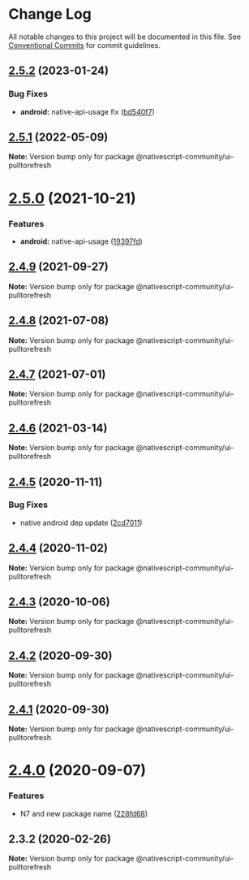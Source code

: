 # Change Log

All notable changes to this project will be documented in this file.
See [Conventional Commits](https://conventionalcommits.org) for commit guidelines.

## [2.5.2](https://github.com/nativescript-community/ui-pulltorefresh/compare/v2.5.1...v2.5.2) (2023-01-24)


### Bug Fixes

* **android:** native-api-usage fix ([bd540f7](https://github.com/nativescript-community/ui-pulltorefresh/commit/bd540f7e4fe87008fd90b3764c2ad9aa54cbf46a))





## [2.5.1](https://github.com/nativescript-community/ui-pulltorefresh/compare/v2.5.0...v2.5.1) (2022-05-09)

**Note:** Version bump only for package @nativescript-community/ui-pulltorefresh





# [2.5.0](https://github.com/nativescript-community/ui-pulltorefresh/compare/v2.4.9...v2.5.0) (2021-10-21)


### Features

* **android:** native-api-usage ([19397fd](https://github.com/nativescript-community/ui-pulltorefresh/commit/19397fdb8b11ac2f6b47a31c8958a8fa92bf97bf))





## [2.4.9](https://github.com/nativescript-community/ui-pulltorefresh/compare/v2.4.8...v2.4.9) (2021-09-27)

**Note:** Version bump only for package @nativescript-community/ui-pulltorefresh





## [2.4.8](https://github.com/nativescript-community/ui-pulltorefresh/compare/v2.4.7...v2.4.8) (2021-07-08)

**Note:** Version bump only for package @nativescript-community/ui-pulltorefresh





## [2.4.7](https://github.com/nativescript-community/ui-pulltorefresh/compare/v2.4.6...v2.4.7) (2021-07-01)

**Note:** Version bump only for package @nativescript-community/ui-pulltorefresh





## [2.4.6](https://github.com/nativescript-community/ui-pulltorefresh/compare/v2.4.5...v2.4.6) (2021-03-14)

**Note:** Version bump only for package @nativescript-community/ui-pulltorefresh





## [2.4.5](https://github.com/nativescript-community/ui-pulltorefresh/compare/v2.4.4...v2.4.5) (2020-11-11)


### Bug Fixes

* native android dep update ([2cd7011](https://github.com/nativescript-community/ui-pulltorefresh/commit/2cd7011e1c3e087c6985758fc3029151245245df))





## [2.4.4](https://github.com/nativescript-community/ui-pulltorefresh/compare/v2.4.3...v2.4.4) (2020-11-02)

**Note:** Version bump only for package @nativescript-community/ui-pulltorefresh





## [2.4.3](https://github.com/nativescript-community/ui-pulltorefresh/compare/v2.4.2...v2.4.3) (2020-10-06)

**Note:** Version bump only for package @nativescript-community/ui-pulltorefresh





## [2.4.2](https://github.com/nativescript-community/ui-pulltorefresh/compare/v2.4.1...v2.4.2) (2020-09-30)

**Note:** Version bump only for package @nativescript-community/ui-pulltorefresh





## [2.4.1](https://github.com/nativescript-community/ui-pulltorefresh/compare/v2.4.0...v2.4.1) (2020-09-30)

**Note:** Version bump only for package @nativescript-community/ui-pulltorefresh





# [2.4.0](https://github.com/nativescript-community/ui-pulltorefresh/compare/v2.3.2...v2.4.0) (2020-09-07)


### Features

* N7 and new package name ([228fd68](https://github.com/nativescript-community/ui-pulltorefresh/commit/228fd68347cc52db6693870ccf6f5a33ea334670))





## 2.3.2 (2020-02-26)

**Note:** Version bump only for package @nativescript-community/ui-pulltorefresh
